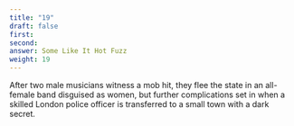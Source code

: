 ```yaml
---
title: "19"
draft: false
first: 
second:
answer: Some Like It Hot Fuzz
weight: 19
---
```

After two male musicians witness a mob hit, they flee the state in an all-female band disguised as women, but further complications set in when a skilled London police officer is transferred to a small town with a dark secret.